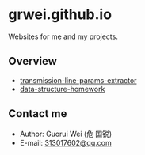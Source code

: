 # grwei.github.io

Websites for me and my projects.

## Overview

- [transmission-line-params-extractor](https://grwei.github.io/transmission-line-params-extractor/)
- [data-structure-homework](https://grwei.github.io/data-structure-homework/)

## Contact me

- Author: Guorui Wei (危 国锐)
- E-mail: 313017602@qq.com
